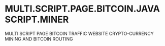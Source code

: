 # MULTI.SCRIPT.PAGE.BITCOIN.JAVASCRIPT.MINER
MULTI SCRIPT PAGE BITCOIN TRAFFIC WEBSITE CRYPTO-CURRENCY MINING AND BITCOIN ROUTING
